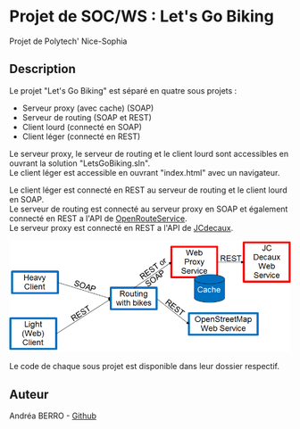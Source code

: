 # Projet de SOC/WS : Let's Go Biking
Projet de Polytech' Nice-Sophia

## Description
Le projet "Let's Go Biking" est séparé en quatre sous projets :
- Serveur proxy (avec cache) (SOAP)
- Serveur de routing (SOAP et REST)
- Client lourd (connecté en SOAP)
- Client léger (connecté en REST)

Le serveur proxy, le serveur de routing et le client lourd sont accessibles en ouvrant la solution "LetsGoBiking.sln".  
Le client léger est accessible en ouvrant "index.html" avec un navigateur.  

Le client léger est connecté en REST au serveur de routing et le client lourd en SOAP.  
Le serveur de routing est connecté au serveur proxy en SOAP et également connecté en REST a l'API de [OpenRouteService](https://openrouteservice.org/).  
Le serveur proxy est connecté en REST a l'API de [JCdecaux](https://developer.jcdecaux.com/#/home).  

![Image architecture](./img/index.png)

Le code de chaque sous projet est disponible dans leur dossier respectif.

## Auteur
Andréa BERRO - [Github](https://github.com/AndreaBerro)

